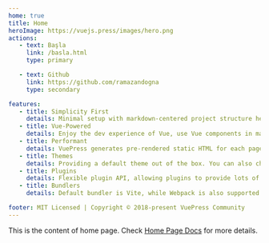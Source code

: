 ```yaml
---
home: true
title: Home
heroImage: https://vuejs.press/images/hero.png
actions:
   - text: Başla
     link: /basla.html
     type: primary

   - text: Github
     link: https://github.com/ramazandogna
     type: secondary

features:
   - title: Simplicity First
     details: Minimal setup with markdown-centered project structure helps you focus on writing.
   - title: Vue-Powered
     details: Enjoy the dev experience of Vue, use Vue components in markdown, and develop custom themes with Vue.
   - title: Performant
     details: VuePress generates pre-rendered static HTML for each page, and runs as an SPA once a page is loaded.
   - title: Themes
     details: Providing a default theme out of the box. You can also choose a community theme or create your own one.
   - title: Plugins
     details: Flexible plugin API, allowing plugins to provide lots of plug-and-play features for your site.
   - title: Bundlers
     details: Default bundler is Vite, while Webpack is also supported. Choose the one you like!

footer: MIT Licensed | Copyright © 2018-present VuePress Community
---
```


This is the content of home page. Check [Home Page Docs][default-theme-home] for more details.

[default-theme-home]: https://vuejs.press/reference/default-theme/frontmatter.html#home-page
